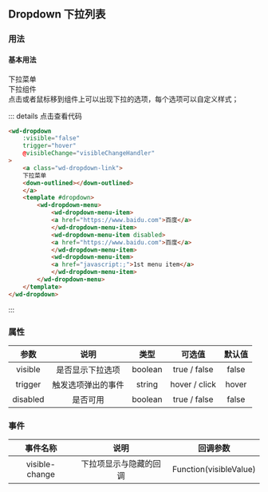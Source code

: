 ## Dropdown 下拉列表
### 用法
#### 基本用法
<div class="component-box">
    <div class="component-box-top">
        <wd-dropdown
            :visible="false"
            trigger="hover"
            @visibleChange="visibleChangeHandler"
        >
            <a class="wd-dropdown-link">
            下拉菜单
            <down-outlined></down-outlined>
            </a>
            <template #dropdown>
                <wd-dropdown-menu>
                    <wd-dropdown-menu-item>
                    <a href="https://www.baidu.com">百度</a>
                    </wd-dropdown-menu-item>
                    <wd-dropdown-menu-item disabled>
                    <a href="https://www.baidu.com">百度</a>
                    </wd-dropdown-menu-item>
                    <wd-dropdown-menu-item>
                    <a href="javascript:;">1st menu item</a>
                    </wd-dropdown-menu-item>
                </wd-dropdown-menu>
            </template>
        </wd-dropdown>
    </div>
    <div class="component-box-bottom">
    <div class="component-title">下拉组件</div>
    <div class="component-desc">
        点击或者鼠标移到组件上可以出现下拉的选项，每个选项可以自定义样式；
    </div>
    </div>
</div>

::: details 点击查看代码 
```html
<wd-dropdown
    :visible="false"
    trigger="hover"
    @visibleChange="visibleChangeHandler"
>
    <a class="wd-dropdown-link">
    下拉菜单
    <down-outlined></down-outlined>
    </a>
    <template #dropdown>
        <wd-dropdown-menu>
            <wd-dropdown-menu-item>
            <a href="https://www.baidu.com">百度</a>
            </wd-dropdown-menu-item>
            <wd-dropdown-menu-item disabled>
            <a href="https://www.baidu.com">百度</a>
            </wd-dropdown-menu-item>
            <wd-dropdown-menu-item>
            <a href="javascript:;">1st menu item</a>
            </wd-dropdown-menu-item>
        </wd-dropdown-menu>
    </template>
</wd-dropdown>
```
:::

### 属性
| 参数 | 说明 | 类型 | 可选值 | 默认值 |
| :--: | :--: | :--: | :--: | :--: |
| visible | 是否显示下拉选项 | boolean | true / false | false |
| trigger | 触发选项弹出的事件 | string | hover / click | hover |
| disabled | 是否可用 | boolean | true / false | false |

### 事件
| 事件名称 | 说明 | 回调参数 |
| :--: | :--: | :--: |
| visible-change | 下拉项显示与隐藏的回调 | Function(visibleValue) |